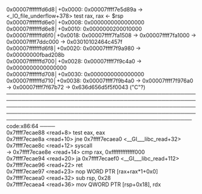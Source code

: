 0x00007fffffffd6d8│+0x0000: 0x00007ffff7e5d89a  →  <_IO_file_underflow+378> test rax, rax        ← $rsp                                                                                   
0x00007fffffffd6e0│+0x0008: 0x0000000000000000                                               
0x00007fffffffd6e8│+0x0010: 0x0000000200010000                                               
0x00007fffffffd6f0│+0x0018: 0x00007ffff7fa1508  →  0x00007ffff7fa1000  →  0x00007ffff7ddc000  →  0x03010102464c457f                                                                       
0x00007fffffffd6f8│+0x0020: 0x00007ffff7f9a980  →  0x00000000fbad208b                                                                                                                     
0x00007fffffffd700│+0x0028: 0x00007ffff7f9c4a0  →  0x0000000000000000                                                                                                                     
0x00007fffffffd708│+0x0030: 0x0000000000000000                                               
0x00007fffffffd710│+0x0038: 0x00007ffff7f9b4a0  →  0x00007ffff7f976a0  →  0x00007ffff7f67b72  →  0x636d656d5f5f0043 ("C"?)                                                                
───────────────────────────────────────────────────────────────────────────────────────────────────────────────────────────────────────────────────────────────────────────────────────────────────────────────────────────────────────────────────────── code:x86:64 ────                                                                                                          
   0x7ffff7ecae88 <read+8>         test   eax, eax                                           
   0x7ffff7ecae8a <read+10>        jne    0x7ffff7ecaea0 <__GI___libc_read+32>                                                                                                            
   0x7ffff7ecae8c <read+12>        syscall                                                                          
 → 0x7ffff7ecae8e <read+14>        cmp    rax, 0xfffffffffffff000                                                   
   0x7ffff7ecae94 <read+20>        ja     0x7ffff7ecaef0 <__GI___libc_read+112>                                                                                                                                                         
   0x7ffff7ecae96 <read+22>        ret                                                                              
   0x7ffff7ecae97 <read+23>        nop    WORD PTR [rax+rax*1+0x0]                                                                                                                                                                      
   0x7ffff7ecaea0 <read+32>        sub    rsp, 0x28                                                                 
   0x7ffff7ecaea4 <read+36>        mov    QWORD PTR [rsp+0x18], rdx    

